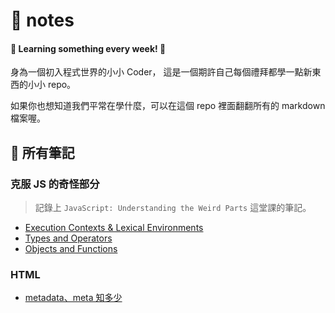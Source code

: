 
# 📝 notes 

#### 👻 Learning something every week! 👻

身為一個初入程式世界的小小 Coder， 這是一個期許自己每個禮拜都學一點新東西的小小 repo。

如果你也想知道我們平常在學什麼，可以在這個 repo 裡面翻翻所有的 markdown 檔案喔。

## 🐳 所有筆記

### 克服 JS 的奇怪部分
> 記錄上 `JavaScript: Understanding the Weird Parts` 這堂課的筆記。

- [Execution Contexts & Lexical Environments](克服JS的奇怪部分/Execution_Contexts_and_Lexical_Environments.md)
- [Types and Operators](克服JS的奇怪部分/Types_and_Operators.md)
- [Objects and Functions](克服JS的奇怪部分/Objects_and_Functions.md)

### HTML
- [metadata、meta 知多少](HTML/metadata.md)
